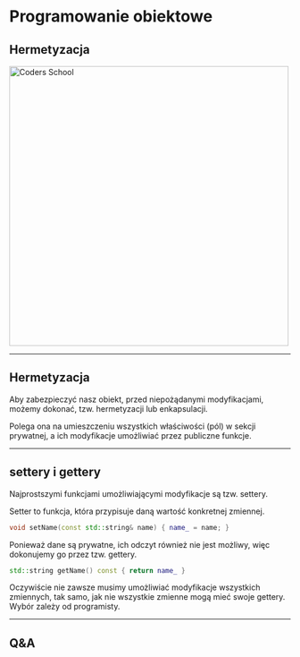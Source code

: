 <!-- .slide: data-background="#111111" -->

# Programowanie obiektowe

## Hermetyzacja

<a href="https://coders.school">
    <img width="500" data-src="../coders_school_logo.png" alt="Coders School" class="plain">
</a>

___

## Hermetyzacja

Aby zabezpieczyć nasz obiekt, przed niepożądanymi modyfikacjami, możemy dokonać, tzw. hermetyzacji lub enkapsulacji.
<!-- .element: class="fragment fade-in" -->

Polega ona na umieszczeniu wszystkich właściwości (pól) w sekcji prywatnej, a ich modyfikacje umożliwiać przez publiczne funkcje.
<!-- .element: class="fragment fade-in" -->

___

## settery i gettery

Najprostszymi funkcjami umożliwiającymi modyfikacje są tzw. settery.
<!-- .element: class="fragment fade-in" -->

Setter to funkcja, która przypisuje daną wartość konkretnej zmiennej.
<!-- .element: class="fragment fade-in" -->

```cpp
void setName(const std::string& name) { name_ = name; }
```
<!-- .element: class="fragment fade-in" -->

Ponieważ dane są prywatne, ich odczyt również nie jest możliwy, więc dokonujemy go przez tzw. gettery.
<!-- .element: class="fragment fade-in" -->

```cpp
std::string getName() const { return name_ }
```
<!-- .element: class="fragment fade-in" -->

Oczywiście nie zawsze musimy umożliwiać modyfikacje wszystkich zmiennych, tak samo, jak nie wszystkie zmienne mogą mieć swoje gettery. Wybór zależy od programisty.
<!-- .element: class="fragment fade-in" -->

___

## Q&A
